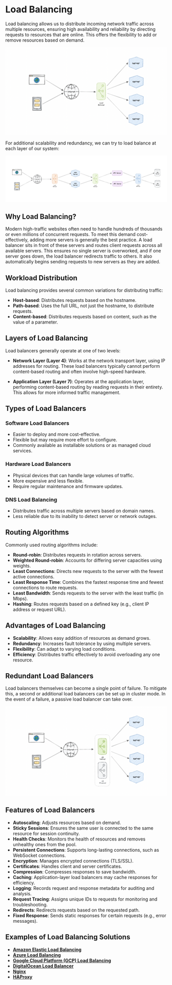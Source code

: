 # Load Balancing

Load balancing allows us to distribute incoming network traffic across multiple resources, ensuring high availability and reliability by directing requests to resources that are online. This offers the flexibility to add or remove resources based on demand.

![load-balancer](load-balancer.png)

For additional scalability and redundancy, we can try to load balance at each layer of our system:

![load-balancer-layers](load-balancer-layers.png)

## Why Load Balancing?

Modern high-traffic websites often need to handle hundreds of thousands or even millions of concurrent requests. To meet this demand cost-effectively, adding more servers is generally the best practice. A load balancer sits in front of these servers and routes client requests across all available servers. This ensures no single server is overworked, and if one server goes down, the load balancer redirects traffic to others. It also automatically begins sending requests to new servers as they are added.

## Workload Distribution

Load balancing provides several common variations for distributing traffic:

- **Host-based**: Distributes requests based on the hostname.
- **Path-based**: Uses the full URL, not just the hostname, to distribute requests.
- **Content-based**: Distributes requests based on content, such as the value of a parameter.

## Layers of Load Balancing

Load balancers generally operate at one of two levels:

- **Network Layer (Layer 4)**: Works at the network transport layer, using IP addresses for routing. These load balancers typically cannot perform content-based routing and often involve high-speed hardware.
  
- **Application Layer (Layer 7)**: Operates at the application layer, performing content-based routing by reading requests in their entirety. This allows for more informed traffic management.

## Types of Load Balancers

### Software Load Balancers
- Easier to deploy and more cost-effective.
- Flexible but may require more effort to configure.
- Commonly available as installable solutions or as managed cloud services.

### Hardware Load Balancers
- Physical devices that can handle large volumes of traffic.
- More expensive and less flexible.
- Require regular maintenance and firmware updates.

### DNS Load Balancing
- Distributes traffic across multiple servers based on domain names.
- Less reliable due to its inability to detect server or network outages.

## Routing Algorithms

Commonly used routing algorithms include:

- **Round-robin**: Distributes requests in rotation across servers.
- **Weighted Round-robin**: Accounts for differing server capacities using weights.
- **Least Connections**: Directs new requests to the server with the fewest active connections.
- **Least Response Time**: Combines the fastest response time and fewest connections to route requests.
- **Least Bandwidth**: Sends requests to the server with the least traffic (in Mbps).
- **Hashing**: Routes requests based on a defined key (e.g., client IP address or request URL).

## Advantages of Load Balancing

- **Scalability**: Allows easy addition of resources as demand grows.
- **Redundancy**: Increases fault tolerance by using multiple servers.
- **Flexibility**: Can adapt to varying load conditions.
- **Efficiency**: Distributes traffic effectively to avoid overloading any one resource.

## Redundant Load Balancers

Load balancers themselves can become a single point of failure. To mitigate this, a second or additional load balancers can be set up in cluster mode. In the event of a failure, a passive load balancer can take over.

![redundant-load-balancer](redundant-load-balancer.png)

## Features of Load Balancers

- **Autoscaling**: Adjusts resources based on demand.
- **Sticky Sessions**: Ensures the same user is connected to the same resource for session continuity.
- **Health Checks**: Monitors the health of resources and removes unhealthy ones from the pool.
- **Persistent Connections**: Supports long-lasting connections, such as WebSocket connections.
- **Encryption**: Manages encrypted connections (TLS/SSL).
- **Certificates**: Handles client and server certificates.
- **Compression**: Compresses responses to save bandwidth.
- **Caching**: Application-layer load balancers may cache responses for efficiency.
- **Logging**: Records request and response metadata for auditing and analysis.
- **Request Tracing**: Assigns unique IDs to requests for monitoring and troubleshooting.
- **Redirects**: Redirects requests based on the requested path.
- **Fixed Response**: Sends static responses for certain requests (e.g., error messages).

## Examples of Load Balancing Solutions

- [**Amazon Elastic Load Balancing**](https://aws.amazon.com/fr/elasticloadbalancing/)
- [**Azure Load Balancing**](https://github.com/Azure/terraform-azurerm-loadbalancer)
- [**Google Cloud Platform (GCP) Load Balancing**](https://cloud.google.com/load-balancing?hl=fr)
- [**DigitalOcean Load Balancer**](https://www.digitalocean.com/products/load-balancers)
- [**Nginx**](https://github.com/nginx/nginx)
- [**HAProxy**](https://github.com/haproxy/haproxy)
